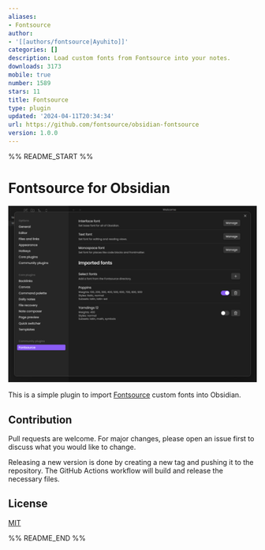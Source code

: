 ```yaml
---
aliases:
- Fontsource
author:
- '[[authors/fontsource|Ayuhito]]'
categories: []
description: Load custom fonts from Fontsource into your notes.
downloads: 3173
mobile: true
number: 1589
stars: 11
title: Fontsource
type: plugin
updated: '2024-04-11T20:34:34'
url: https://github.com/fontsource/obsidian-fontsource
version: 1.0.0
---
```


%% README_START %%

# Fontsource for Obsidian

![Hero Image](https://raw.githubusercontent.com/fontsource/obsidian-fontsource/HEAD/hero.png)

This is a simple plugin to import [Fontsource](https://fontsource.org/) custom fonts into Obsidian.

## Contribution

Pull requests are welcome. For major changes, please open an issue first to discuss what you would like to change.

Releasing a new version is done by creating a new tag and pushing it to the repository. The GitHub Actions workflow will build and release the necessary files.

## License

[MIT](LICENSE)


%% README_END %%